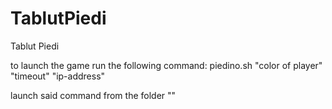 # TablutPiedi
 Tablut Piedi
 
 to launch the game run the following command:
 piedino.sh "color of player" "timeout" "ip-address"
 
 launch said command from the folder ""
